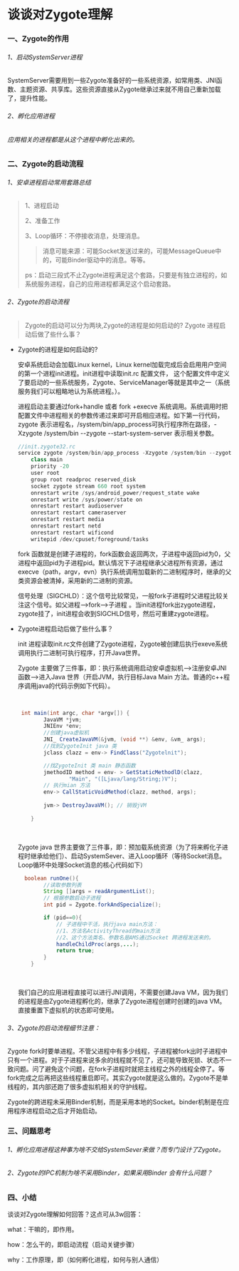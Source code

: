 # 谈谈对Zygote理解

### 一、Zygote的作用

###### 1、启动SystemServer进程 

​     SystemServer需要用到一些Zygote准备好的一些系统资源，如常用类、JNI函数、主题资源、共享库。这些资源直接从Zygote继承过来就不用自己重新加载了，提升性能。

###### 2、孵化应用进程

######      应用相关的进程都是从这个进程中孵化出来的。



### 二、Zygote的启动流程

###### 1、安卓进程启动常用套路总结

>1、进程启动
>
>2、准备工作
>
>3、Loop循环：不停接收消息，处理消息。
>
>> 消息可能来源：可能Socket发送过来的，可能MessageQueue中的，可能Binder驱动中的消息。等等。
>
>ps：启动三段式不止Zygote进程满足这个套路，只要是有独立进程的，如系统服务进程，自己的应用进程都满足这个启动套路。

###### 2、Zygote的启动流程

> Zygote的启动可以分为两块,Zygote的进程是如何启动的? Zygote 进程启动后做了些什么事？

- Zygote的进程是如何启动的? 

  安卓系统启动会加载Linux kernel，Linux kernel加载完成后会启用用户空间的第一个进程init进程。init进程中读取init.rc 配置文件，  这个配置文件中定义了要启动的一些系统服务，Zygote、ServiceManager等就是其中之一（系统服务我们可以粗略地认为系统进程。）。

  进程启动主要通过fork+handle 或者 fork +execve 系统调用。系统调用时把配置文件中进程相关的参数传递过来即可开启相应进程。如下第一行代码，zygote 表示进程名，/system/bin/app_process可执行程序所在路径，-Xzygote /system/bin --zygote --start-system-server 表示相关参数。

  ```java
  //init.zygote32.rc
  service zygote /system/bin/app_process -Xzygote /system/bin --zygote --start-system-server
      class main
      priority -20
      user root
      group root readproc reserved_disk
      socket zygote stream 660 root system
      onrestart write /sys/android_power/request_state wake
      onrestart write /sys/power/state on
      onrestart restart audioserver
      onrestart restart cameraserver
      onrestart restart media
      onrestart restart netd
      onrestart restart wificond
      writepid /dev/cpuset/foreground/tasks
  ```

  fork 函数就是创建子进程的，fork函数会返回两次，子进程中返回pid为0，父进程中返回pid为子进程pid。默认情况下子进程继承父进程所有资源，通过execve（path，argv，evn）执行系统调用加载新的二进制程序时，继承的父类资源会被清掉，采用新的二进制的资源。

  信号处理（SIGCHLD）：这个信号比较常见，一般fork子进程时父进程比较关注这个信号。如父进程-->fork-->子进程 。当init进程fork出zygote进程，zygote挂了，init进程会收到SIGCHLD信号，然后可重建zygote进程。

- Zygote进程启动后做了些什么事？

  init 进程读取init.rc文件创建了Zygote进程，Zygote被创建后执行exeve系统调用执行二进制可执行程序，打开Java世界。

  Zygote 主要做了三件事，即：执行系统调用启动安卓虚拟机-->注册安卓JNI函数-->进入Java 世界（开启JVM，执行目标Java Main 方法。普通的c++程序调用java的代码示例如下代码）。

  ​

  ```java
   int main(int argc, char *argv[]) {
          JavaVM *jvm;
          JNIEnv *env;
          //创建java虚拟机
          JNI_ CreateJavaVM(&jvm, (void **) &env, &vm_ args);
          //找到ZygoteInit java 类
          jclass clazz = env-> FindClass("Zygotelnit");

          //找ZygoteInit 类 main 静态函数
          jmethodID method = env- > GetStaticMethodlD(clazz,
                  "Main", "([Ljava/lang/String;)V");
          // 执行mian 方法
          env-> CallStaticVoidMethod(clazz, method, args);
          
          jvm-> DestroyJavaVM(); // 销毁jVM
          
      }
  ```

  ​

  Zygote java 世界主要做了三件事，即：预加载系统资源（为了将来孵化子进程时继承给他们）、启动SystemSever、进入Loop循环（等待Socket消息。Loop循环中处理Socket消息的核心代码如下）

  ```java
    boolean runOne(){
          //读取参数列表
          String []args = readArgumentList();
          // 根据参数启动子进程
          int pid = Zygote.forkAndSpecialize();

          if (pid==0){
              // 子进程中干活，执行java main方法：
              //1、方法名ActivityThread的main方法
              //2、这个方法类名、参数名是AMS通过Socket 跨进程发送来的。
              handleChildProc(args,...);
              return true;
          }
      }
  ```

  ​

  我们自己的应用进程直接可以进行JNI调用，不需要创建Java VM，因为我们的进程是由Zygote进程孵化的，继承了Zygote进程创建时创建的java VM。直接重置下虚拟机的状态即可使用。


###### 3、Zygote的启动流程细节注意：

Zygote fork时要单进程。不管父进程中有多少线程，子进程被fork出时子进程中只有一个进程。对于子进程来说多余的线程就不见了，还可能导致死锁、状态不一致问题。问了避免这个问题，在fork子进程时就把主线程之外的线程全停了。等fork完成之后再把这些线程重启即可。其实Zygote就是这么做的。Zygote不是单线程的，其内部还跑了很多虚拟机相关的守护线程。

Zygote的跨进程未采用Binder机制，而是采用本地的Socket。binder机制是在应用程序进程启动之后才开始启动。

### 三、问题思考

###### 1、孵化应用进程这种事为啥不交给SystemSever来做？而专门设计了Zygote。

###### 2、Zygote的IPC机制为啥不采用Binder，如果采用Binder 会有什么问题？



### 四、小结

谈谈对Zygote理解如何回答？这点可从3w回答：

what：干嘛的，即作用。

how：怎么干的，即启动流程（启动关键步骤）

why：工作原理，即（如何孵化进程，如何与别人通信）